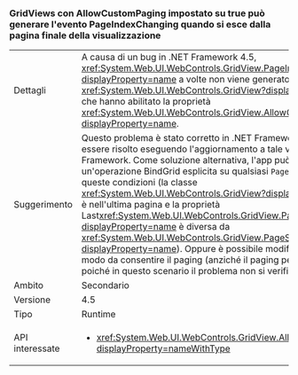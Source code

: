 ### <a name="gridviews-with-allowcustompaging-set-to-true-may-fire-the-pageindexchanging-event-when-leaving-the-final-page-of-the-view"></a>GridViews con AllowCustomPaging impostato su true può generare l'evento PageIndexChanging quando si esce dalla pagina finale della visualizzazione

|   |   |
|---|---|
|Dettagli|A causa di un bug in .NET Framework 4.5, <xref:System.Web.UI.WebControls.GridView.PageIndexChanging?displayProperty=name> a volte non viene generato per le classi <xref:System.Web.UI.WebControls.GridView?displayProperty=name> che hanno abilitato la proprietà <xref:System.Web.UI.WebControls.GridView.AllowCustomPaging?displayProperty=name>.|
|Suggerimento|Questo problema è stato corretto in .NET Framework 4.6 e può essere risolto eseguendo l'aggiornamento a tale versione di .NET Framework. Come soluzione alternativa, l'app può eseguire un'operazione BindGrid esplicita su qualsiasi <code>Page_Load</code> che soddisfi queste condizioni (la classe <xref:System.Web.UI.WebControls.GridView?displayProperty=name> è nell'ultima pagina e la proprietà Last<xref:System.Web.UI.WebControls.GridView.PageSize?displayProperty=name> è diversa da <xref:System.Web.UI.WebControls.GridView.PageSize?displayProperty=name>). Oppure è possibile modificare l'app in modo da consentire il paging (anziché il paging personalizzato), poiché in questo scenario il problema non si verifica.|
|Ambito|Secondario|
|Versione|4.5|
|Tipo|Runtime|
|API interessate|<ul><li><xref:System.Web.UI.WebControls.GridView.AllowCustomPaging?displayProperty=nameWithType></li></ul>|

